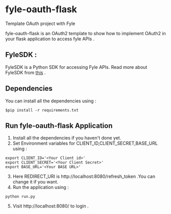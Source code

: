 # fyle-oauth-flask
Template OAuth project with Fyle

fyle-oauth-flask is an OAuth2 template to show how to implement OAuth2 in your flask application to access fyle APIs .

## FyleSDK :
FyleSDK is a Python SDK for accessing Fyle APIs.
Read more about FyleSDK from [this](https://www.fylehq.com/help/en/articles/3045584-python-sdk-for-fyle-apis ) .

## Dependencies
You can install all the dependencies using :
```
$pip install -r requirements.txt

```
## Run fyle-oauth-flask Application

1. Install all the dependencies if you haven't done yet.
2. Set Environment variables for  CLIENT_ID,CLIENT_SECRET,BASE_URL using :
```
export CLIENT_ID='<Your Client id>'
export CLIENT_SECRET='<Your Client Secret>'
export BASE_URL='<Your BASE URL>'

```
3. Here REDIRECT_URI is http://localhost:8080/refresh_token .You can change it if you want.
4. Run the application using :
```
python run.py 

```
5. Visit http://localhost:8080/ to login .



  
 